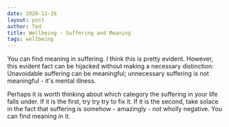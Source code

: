 ```yaml
---
date: 2020-12-16
layout: post
author: Ted
title: Wellbeing - Suffering and Meaning
tags: wellbeing
---
```

You can find meaning in suffering. I think this is pretty evident. However, this evident fact can be hijacked without making a necessary distinction: Unavoidable suffering can be meaningful; unnecessary suffering is not meaningful - it's mental illness. 

Perhaps it is worth thinking about which category the suffering in your life falls under. If it is the first, try try try to fix it. If it is the second, take solace in the fact that suffering is somehow - amazingly - not wholly negative. You can find meaning in it. 
